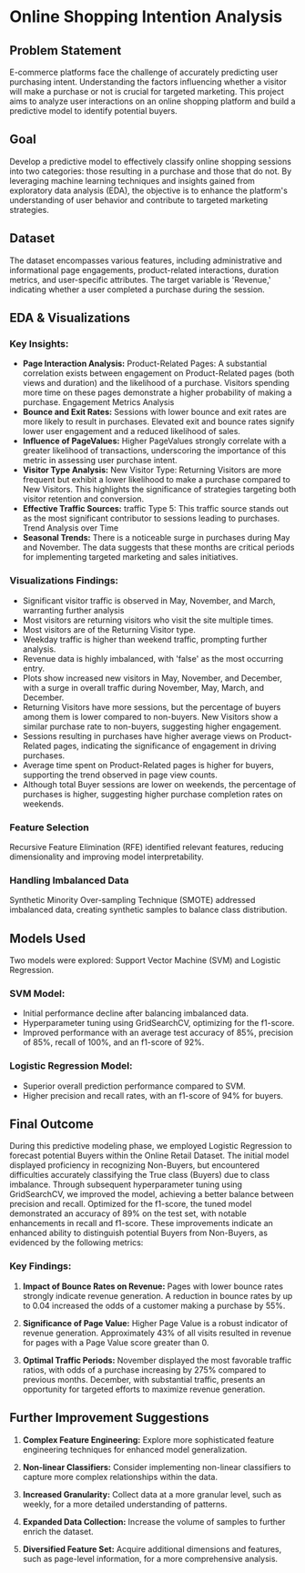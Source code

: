 # Online Shopping Intention Analysis

## Problem Statement
E-commerce platforms face the challenge of accurately predicting user purchasing intent. Understanding the factors influencing whether a visitor will make a purchase or not is crucial for targeted marketing. This project aims to analyze user interactions on an online shopping platform and build a predictive model to identify potential buyers.

## Goal
Develop a predictive model to effectively classify online shopping sessions into two categories: those resulting in a purchase and those that do not. By leveraging machine learning techniques and insights gained from exploratory data analysis (EDA), the objective is to enhance the platform's understanding of user behavior and contribute to targeted marketing strategies.

## Dataset
The dataset encompasses various features, including administrative and informational page engagements, product-related interactions, duration metrics, and user-specific attributes. The target variable is 'Revenue,' indicating whether a user completed a purchase during the session.

## EDA & Visualizations

### Key Insights:
- **Page Interaction Analysis:** Product-Related Pages: A substantial correlation exists between engagement on Product-Related pages (both views and duration) and the likelihood of a purchase. Visitors spending more time on these pages demonstrate a higher probability of making a purchase.
Engagement Metrics Analysis
- **Bounce and Exit Rates:** Sessions with lower bounce and exit rates are more likely to result in purchases. Elevated exit and bounce rates signify lower user engagement and a reduced likelihood of sales.
- **Influence of PageValues:** Higher PageValues strongly correlate with a greater likelihood of transactions, underscoring the importance of this metric in assessing user purchase intent.
- **Visitor Type Analysis:** New Visitor Type: Returning Visitors are more frequent but exhibit a lower likelihood to make a purchase compared to New Visitors. This highlights the significance of strategies targeting both visitor retention and conversion.
- **Effective Traffic Sources:** traffic Type 5: This traffic source stands out as the most significant contributor to sessions leading to purchases.
Trend Analysis over Time
- **Seasonal Trends:** There is a noticeable surge in purchases during May and November. The data suggests that these months are critical periods for implementing targeted marketing and sales initiatives.
  
### Visualizations Findings:
- Significant visitor traffic is observed in May, November, and March, warranting further analysis
-  Most visitors are returning visitors who visit the site multiple times.
- Most visitors are of the Returning Visitor type.
- Weekday traffic is higher than weekend traffic, prompting further analysis.
- Revenue data is highly imbalanced, with 'false' as the most occurring entry.
- Plots show increased new visitors in May, November, and December, with a surge in overall traffic during November, May, March, and December.
- Returning Visitors have more sessions, but the percentage of buyers among them is lower compared to non-buyers. New Visitors show a similar purchase rate to non-buyers, suggesting higher engagement.
- Sessions resulting in purchases have higher average views on Product-Related pages, indicating the significance of engagement in driving purchases.
- Average time spent on Product-Related pages is higher for buyers, supporting the trend observed in page view counts.
- Although total Buyer sessions are lower on weekends, the percentage of purchases is higher, suggesting higher purchase completion rates on weekends.

### Feature Selection
Recursive Feature Elimination (RFE) identified relevant features, reducing dimensionality and improving model interpretability.

### Handling Imbalanced Data
Synthetic Minority Over-sampling Technique (SMOTE) addressed imbalanced data, creating synthetic samples to balance class distribution.

## Models Used
Two models were explored: Support Vector Machine (SVM) and Logistic Regression.

### SVM Model:
- Initial performance decline after balancing imbalanced data.
- Hyperparameter tuning using GridSearchCV, optimizing for the f1-score.
- Improved performance with an average test accuracy of 85%, precision of 85%, recall of 100%, and an f1-score of 92%.

### Logistic Regression Model:
- Superior overall prediction performance compared to SVM.
- Higher precision and recall rates, with an f1-score of 94% for buyers.

## Final Outcome
During this predictive modeling phase, we employed Logistic Regression to forecast potential Buyers within the Online Retail Dataset. The initial model displayed proficiency in recognizing Non-Buyers, but encountered difficulties accurately classifying the True class (Buyers) due to class imbalance. Through subsequent hyperparameter tuning using GridSearchCV, we improved the model, achieving a better balance between precision and recall. Optimized for the f1-score, the tuned model demonstrated an accuracy of 89% on the test set, with notable enhancements in recall and f1-score. These improvements indicate an enhanced ability to distinguish potential Buyers from Non-Buyers, as evidenced by the following metrics:

### Key Findings:
1. **Impact of Bounce Rates on Revenue:**
   Pages with lower bounce rates strongly indicate revenue generation. A reduction in bounce rates by up to 0.04 increased the odds of a customer making a purchase by 55%.

2. **Significance of Page Value:**
   Higher Page Value is a robust indicator of revenue generation. Approximately 43% of all visits resulted in revenue for pages with a Page Value score greater than 0.

3. **Optimal Traffic Periods:**
   November displayed the most favorable traffic ratios, with odds of a purchase increasing by 275% compared to previous months. December, with substantial traffic, presents an opportunity for targeted efforts to maximize revenue generation.

## Further Improvement Suggestions
1. **Complex Feature Engineering:**
   Explore more sophisticated feature engineering techniques for enhanced model generalization.

2. **Non-linear Classifiers:**
   Consider implementing non-linear classifiers to capture more complex relationships within the data.

3. **Increased Granularity:**
   Collect data at a more granular level, such as weekly, for a more detailed understanding of patterns.

4. **Expanded Data Collection:**
   Increase the volume of samples to further enrich the dataset.

5. **Diversified Feature Set:**
   Acquire additional dimensions and features, such as page-level information, for a more comprehensive analysis.
